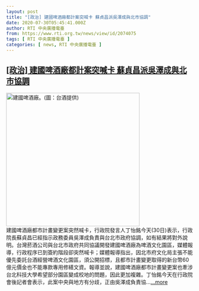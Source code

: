```yaml
---
layout: post
title: "[政治] 建國啤酒廠都計案突喊卡 蘇貞昌派吳澤成與北市協調"
date: 2020-07-30T05:45:41.000Z
author: RTI 中央廣播電臺
from: https://www.rti.org.tw/news/view/id/2074075
tags: [ RTI 中央廣播電臺 ]
categories: [ news, RTI 中央廣播電臺 ]
---
```

<!--1596087941000-->
[[政治] 建國啤酒廠都計案突喊卡 蘇貞昌派吳澤成與北市協調](https://www.rti.org.tw/news/view/id/2074075)
------

<div>
<img src="https://static.rti.org.tw/assets/thumbnails/2020/07/30/9658d86d92ce4a70b83f41489f2ba0d4.jpg" width="360" alt="建國啤酒廠。(圖：台酒提供)" title="建國啤酒廠。(圖：台酒提供)"><br>建國啤酒廠都市計畫變更案突然喊卡，行政院發言人丁怡銘今天(30日)表示，行政院長蘇貞昌已經指示政務委員吳澤成負責與台北市政府協調，如有結果將對外說明。台灣菸酒公司與台北市政府共同協議開發建國啤酒廠為啤酒文化園區，媒體報導，行政程序已到簽約階段卻突然喊卡；媒體報導指出，因北市府文化局主張不能優先委託台酒經營啤酒文化園區，須公開招標，且都市計畫變更取得的新台幣60億元價金也不能專款專用修繕文資。報導並說，建國啤酒廠都市計畫變更案也牽涉台北科技大學希望部分園區變成校地的問題，因此更加複雜。丁怡銘今天在行政院會後記者會表示，此案中央與地方有分歧，正由吳澤成負責協...<a target="_blank" href="https://www.rti.org.tw/news/view/id/2074075">...more</a>
</div>
